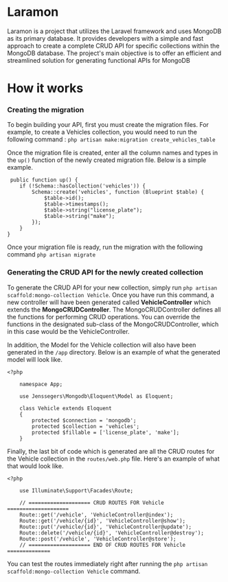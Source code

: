 # Laramon

Laramon is a project that utilizes the Laravel framework and uses MongoDB as its primary database. It provides developers with a simple and fast approach to create a complete CRUD API for specific collections within the MongoDB database. The project's main objective is to offer an efficient and streamlined solution for generating functional APIs for MongoDB

# How it works

### Creating the migration

To begin building your API, first you must create the migration files. For example, to create a Vehicles collection, you would need to run the following command :
 `php artisan make:migration create_vehicles_table`<br>


Once the migration file is created, enter all the column names and types in the `up()` function of the newly created migration file. Below is a simple example.

     public function up() {
        if (!Schema::hasCollection('vehicles')) {
            Schema::create('vehicles', function (Blueprint $table) {
                $table->id();
                $table->timestamps();
                $table->string("license_plate");
                $table->string("make");
            });
        }
    }

Once your migration file is ready, run the migration with the following command `php artisan migrate`

### Generating the CRUD API for the newly created collection

To generate the CRUD API for your new collection, simply run `php artisan scaffold:mongo-collection Vehicle`. Once you have run this command, a new controller will have been generated called <b>VehicleController</b> which extends the <b>MongoCRUDController</b>. The MongoCRUDController defines all the functions for performing CRUD operations. You can override the functions in the designated sub-class of the MongoCRUDController, which in this case would be the VehicleController. 

In addition, the Model for the Vehicle collection will also have been generated in the `/app` directory. Below is an example of what the generated model will look like. 

    <?php
    
    	namespace App;
    
    	use Jenssegers\Mongodb\Eloquent\Model as Eloquent;
    
    	class Vehicle extends Eloquent
    	{
    	    protected $connection = 'mongodb';
    	    protected $collection = 'vehicles';
    	    protected $fillable = ['license_plate', 'make'];
    	}
     
Finally, the last bit of code which is generated are all the CRUD routes for the Vehicle collection in the `routes/web.php` file. Here's an example of what that would look like.

    <?php
	    
	    use Illuminate\Support\Facades\Route;
	    
	    // ==================== CRUD ROUTES FOR Vehicle ====================
	    Route::get('/vehicle', 'VehicleController@index');
	    Route::get('/vehicle/{id}', 'VehicleController@show');
	    Route::put('/vehicle/{id}', 'VehicleController@update');
	    Route::delete('/vehicle/{id}', 'VehicleController@destroy');
	    Route::post('/vehicle', 'VehicleController@store');
	    // ==================== END OF CRUD ROUTES FOR Vehicle ==============

You can test the routes immediately right after running the `php artisan scaffold:mongo-collection Vehicle` command.
